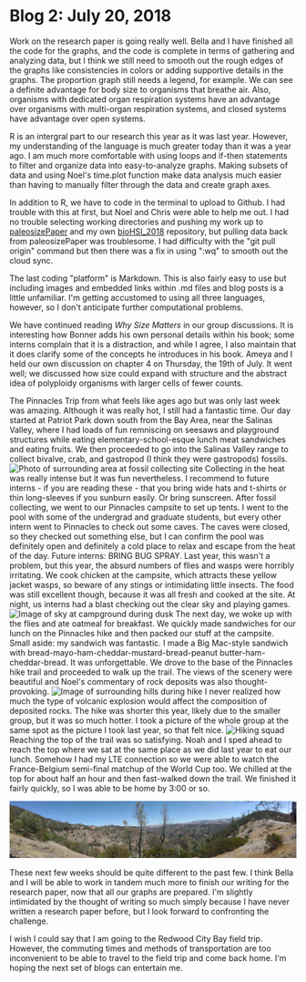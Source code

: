 # Blog 2: July 20, 2018
Work on the research paper is going really well. Bella and I have finished all the code for the graphs, and the code is complete in terms of gathering and analyzing data, but I think we still need to smooth out the rough edges of the graphs like consistencies in colors or adding supportive details in the graphs. The proportion graph still needs a legend, for example. We can see a definite advantage for body size to organisms that breathe air. Also, organisms with dedicated organ respiration systems have an advantage over organisms with multi-organ respiration systems, and closed systems have advantage over open systems.

R is an intergral part to our research this year as it was last year. However, my understanding of the language is much greater today than it was a year ago. I am much more comfortable with using loops and if-then statements to filter and organize data into easy-to-analyze graphs. Making subsets of data and using Noel's time.plot function make data analysis much easier than having to manually filter through the data and create graph axes.

In addition to R, we have to code in the terminal to upload to Github. I had trouble with this at first, but Noel and Chris were able to help me out. I had no trouble selecting working directories and pushing my work up to [paleosizePaper](https://github.com/naheim/paleosizePaper/tree/master/respAnatomy) and my own [bioHSI_2018](https://github.com/saketbakshi/bioHSI_2018/tree/master/Work) repository, but pulling data back from paleosizePaper was troublesome. I had difficulty with the "git pull origin" command but then there was a fix in using ":wq" to smooth out the cloud sync.

The last coding "platform" is Markdown. This is also fairly easy to use but including images and embedded links within .md files and blog posts is a little unfamiliar. I'm getting accustomed to using all three languages, however, so I don't anticipate further computational problems.

We have continued reading *Why Size Matters* in our group discussions. It is interesting how Bonner adds his own personal details within his book; some interns complain that it is a distraction, and while I agree, I also maintain that it does clarify some of the concepts he introduces in his book. Ameya and I held our own discussion on chapter 4 on Thursday, the 19th of July. It went well; we discussed how size could expand with structure and the abstract idea of polyploidy organisms with larger cells of fewer counts.

The Pinnacles Trip from what feels like ages ago but was only last week was amazing. Although it was really hot, I still had a fantastic time. Our day started at Patriot Park down south from the Bay Area, near the Salinas Valley, where I had loads of fun remniscing on seesaws and playground structures while eating elementary-school-esque lunch meat sandwiches and eating fruits. We then proceeded to go into the Salinas Valley range to collect bivalve, crab, and gastropod (I think they were gastropods) fossils. ![Photo of surrounding area at fossil collecting site](../Images/IMG_20180709_132920.jpg) Collecting in the heat was really intense but it was fun nevertheless. I recommend to future interns - if you are reading these - that you bring wide hats and t-shirts or thin long-sleeves if you sunburn easily. Or bring sunscreen. After fossil collecting, we went to our Pinnacles campsite to set up tents. I went to the pool with some of the undergrad and graduate students, but every other intern went to Pinnacles to check out some caves. The caves were closed, so they checked out something else, but I can confirm the pool was definitely open and definitely a cold place to relax and escape from the heat of the day. Future interns: BRING BUG SPRAY. Last year, this wasn't a problem, but this year, the absurd numbers of flies and wasps were horribly irritating. We cook chicken at the campsite, which attracts these yellow jacket wasps, so beware of any stings or intimidating little insects. The food was still excellent though, because it was all fresh and cooked at the site. At night, us interns had a blast checking out the clear sky and playing games. ![Image of sky at campground during dusk](../Images/IMG_20180709_203839.jpg) The next day, we woke up with the flies and ate oatmeal for breakfast. We quickly made sandwiches for our lunch on the Pinnacles hike and then packed our stuff at the campsite. Small aside: my sandwich was fantastic. I made a Big Mac-style sandwich with bread-mayo-ham-cheddar-mustard-bread-peanut butter-ham-cheddar-bread. It was unforgettable. We drove to the base of the Pinnacles hike trail and proceeded to walk up the trail. The views of the scenery were beautiful and Noel's commentary of rock deposits was also thought-provoking. ![Image of surrounding hills during hike](../Images/IMG_20180710_100435.jpg) I never realized how much the type of volcanic explosion would affect the composition of deposited rocks. The hike was shorter this year, likely due to the smaller group, but it was so much hotter. I took a picture of the whole group at the same spot as the picture I took last year, so that felt nice. ![Hiking squad](../Images/IMG_20180710_102638.jpg) Reaching the top of the trail was so satisfying. Noah and I sped ahead to reach the top where we sat at the same place as we did last year to eat our lunch. Somehow I had my LTE connection so we were able to watch the France-Belgium semi-final matchup of the World Cup too. We chilled at the top for about half an hour and then fast-walked down the trail. We finished it fairly quickly, so I was able to be home by 3:00 or so.

![Panorama of view at top of hike](../Images/PANO_20180710_111935.jpg)

These next few weeks should be quite different to the past few. I think Bella and I will be able to work in tandem much more to finish our writing for the research paper, now that all our graphs are prepared. I'm slightly intimidated by the thought of writing so much simply because I have never written a research paper before, but I look forward to confronting the challenge.

I wish I could say that I am going to the Redwood City Bay field trip. However, the commuting times and methods of transportation are too inconvenient to be able to travel to the field trip and come back home. I'm hoping the next set of blogs can entertain me.